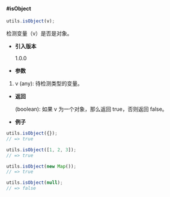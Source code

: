 #### #isObject

```javascript
utils.isObject(v);
```

检测变量（v）是否是对象。

- **引入版本**

    1.0.0

- **参数**

1. v (any): 待检测类型的变量。

- **返回**

    (boolean): 如果 v 为一个对象，那么返回 true，否则返回 false。

- **例子**

```javascript
utils.isObject({});
// => true

utils.isObject([1, 2, 3]);
// => true

utils.isObject(new Map());
// => true

utils.isObject(null);
// => false
```
